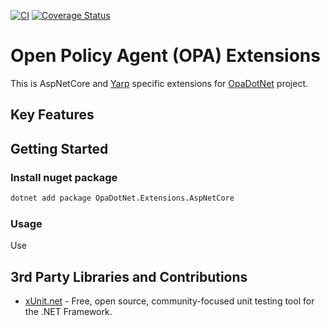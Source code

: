 ﻿[![CI](https://github.com/me-viper/OpaDotNet.Extensions/actions/workflows/ci.yml/badge.svg)](https://github.com/me-viper/OpaDotNet.Extensions/actions/workflows/ci.yml)
[![Coverage Status](https://coveralls.io/repos/github/me-viper/OpaDotNet.Extensions/badge.svg?branch=develop)](https://coveralls.io/github/me-viper/OpaDotNet.Extensions?branch=develop)

# Open Policy Agent (OPA) Extensions

This is AspNetCore and [Yarp](https://github.com/microsoft/reverse-proxy) specific extensions
for [OpaDotNet](https://github.com/me-viper/OpaDotNet) project.

## Key Features

## Getting Started

### Install nuget package

```sh
dotnet add package OpaDotNet.Extensions.AspNetCore
```

### Usage

Use

## 3rd Party Libraries and Contributions

* [xUnit.net](https://xunit.net/) - Free, open source, community-focused unit testing tool for the .NET Framework.
